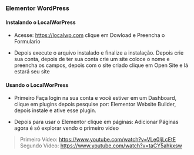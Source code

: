 ### Elementor WordPress

#### Instalando o LocalWorPress

* Acesse: https://localwp.com clique em Dowload e Preencha o Formulario

* Depois execute o arquivo instalado e finalize a instalação. Depois crie sua conta, depois de ter sua conta crie um site coloce o nome e preencha os campos, depois com o site criado clique em Open Site e lá estará seu site

#### Usando o LocalWorPress

* Primeiro Faça login na sua conta e você estiver em um Dashboard, clique em plugins depois pesquise por: Elementor Website Builder, depois instale e ative esse plugin.

* Depois para usar o Elementor clique em páginas: Adicionar Páginas agora é só explorar vendo o primeiro video

> Primeiro Vídeo: https://www.youtube.com/watch?v=VLe0IjLcEtE
> Segundo Vídeo: https://www.youtube.com/watch?v=taCY5ahkxsw 